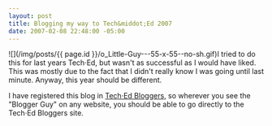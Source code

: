 ```yaml
---
layout: post
title: Blogging my way to Tech&middot;Ed 2007
date: 2007-02-08 22:48:00 -05:00
---
```


![](/img/posts/{{ page.id }}/o_Little-Guy---55-x-55--no-sh.gif)I tried to do this for last years Tech·Ed, but wasn't as successful as I would have liked. This was mostly due to the fact that I didn't really know I was going until last minute. Anyway, this year should be different.

I have registered this blog in [Tech·Ed Bloggers,](http://techedbloggers.net/) so wherever you see the "Blogger Guy" on any website, you should be able to go directly to the Tech·Ed Bloggers site.
